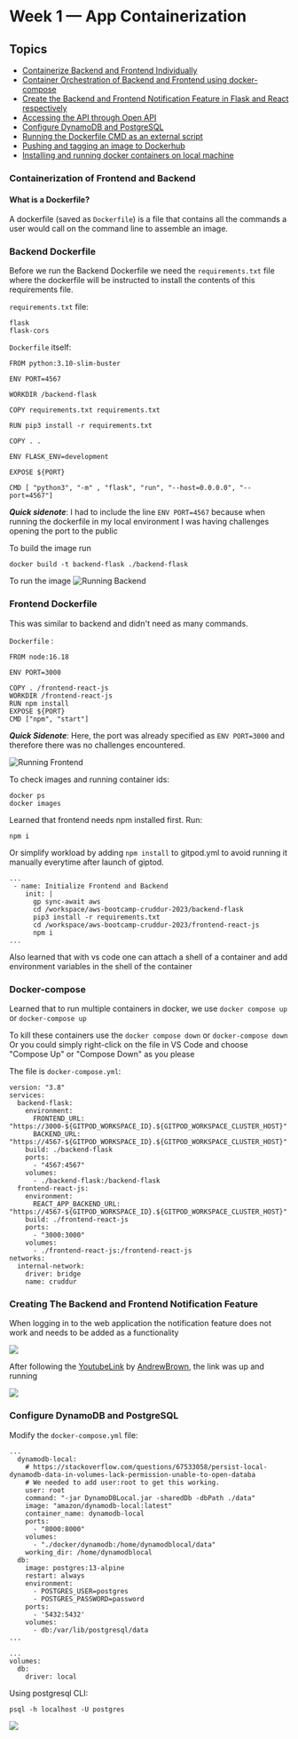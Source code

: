 # Week 1 — App Containerization

## Topics
* [Containerize Backend and Frontend Individually]()
* [Container Orchestration of Backend and Frontend using docker-compose]()
* [Create the Backend and Frontend Notification Feature in Flask and React respectively]()
* [Accessing the API through Open API]()
* [Configure DynamoDB and PostgreSQL]()
* [Running the Dockerfile CMD as an external script]()
* [Pushing and tagging an image to Dockerhub]()
* [Installing and running docker containers on local machine]()

### Containerization of Frontend and Backend

#### What is a Dockerfile?
 A dockerfile (saved as `Dockerfile`) is a file that contains all the commands a user would call on the command line to assemble an image.
 
### Backend Dockerfile
Before we run the Backend Dockerfile we need the `requirements.txt` file where the dockerfile will be instructed to install the contents of this requirements file.

`requirements.txt` file:
```
flask
flask-cors
```

`Dockerfile` itself:
```
FROM python:3.10-slim-buster

ENV PORT=4567

WORKDIR /backend-flask

COPY requirements.txt requirements.txt

RUN pip3 install -r requirements.txt

COPY . .

ENV FLASK_ENV=development

EXPOSE ${PORT}

CMD [ "python3", "-m" , "flask", "run", "--host=0.0.0.0", "--port=4567"]
```

***Quick sidenote***: I had to include the line `ENV PORT=4567` because when running the dockerfile in my local environment I was having challenges opening the port to the public 

To build the image run
```
docker build -t backend-flask ./backend-flask
```

To run the image
![Running Backend](../_docs/assets/AWS%20Bootcamp%20Backend%20URL.png)

### Frontend Dockerfile
This was similar to backend and didn't need as many commands.

`Dockerfile` :
```
FROM node:16.18

ENV PORT=3000

COPY . /frontend-react-js
WORKDIR /frontend-react-js
RUN npm install
EXPOSE ${PORT}
CMD ["npm", "start"]
```

***Quick Sidenote***: Here, the port was already specified as `ENV PORT=3000` and therefore there was no challenges encountered.

![Running Frontend](../_docs/assets/AWSBootcampFrontendURL(gitpod).png)

To check images and running container ids:
```
docker ps
docker images
```

Learned that frontend needs npm installed first. Run:
```
npm i
```
Or simplify workload by adding `npm install` to gitpod.yml to avoid running it manually everytime after launch of giptod.
```
...
 - name: Initialize Frontend and Backend
    init: |
      gp sync-await aws
      cd /workspace/aws-bootcamp-cruddur-2023/backend-flask
      pip3 install -r requirements.txt
      cd /workspace/aws-bootcamp-cruddur-2023/frontend-react-js
      npm i  
...
```
Also learned that with vs code one can attach a shell of a container and add environment variables in the shell of the container

### Docker-compose

Learned that to run multiple containers in docker, we use `docker compose up` or `docker-compose up`

To kill these containers use the `docker compose down` or `docker-compose down`
Or you could simply right-click on the file in VS Code and choose "Compose Up" or "Compose Down" as you please

The file is `docker-compose.yml`:
```
version: "3.8"
services:
  backend-flask:
    environment:
      FRONTEND_URL: "https://3000-${GITPOD_WORKSPACE_ID}.${GITPOD_WORKSPACE_CLUSTER_HOST}"
      BACKEND_URL: "https://4567-${GITPOD_WORKSPACE_ID}.${GITPOD_WORKSPACE_CLUSTER_HOST}"
    build: ./backend-flask
    ports:
      - "4567:4567"
    volumes:
      - ./backend-flask:/backend-flask
  frontend-react-js:
    environment:
      REACT_APP_BACKEND_URL: "https://4567-${GITPOD_WORKSPACE_ID}.${GITPOD_WORKSPACE_CLUSTER_HOST}"
    build: ./frontend-react-js
    ports:
      - "3000:3000"
    volumes:
      - ./frontend-react-js:/frontend-react-js
networks: 
  internal-network:
    driver: bridge
    name: cruddur

```

### Creating The Backend and Frontend Notification Feature

When logging in to the web application the notification feature does not work and needs to be added as a functionality

![](../_docs/assets/AWSLoginPage.png)

After following the [YoutubeLink](https://www.youtube.com/watch?v=k-_o0cCpksk&list=PLBfufR7vyJJ7k25byhRXJldB5AiwgNnWv&index=27) by [AndrewBrown](https://twitter.com/andrewbrown?s=21&t=xmLPQvVKkEScBoXv2ELt9A), the link was up and running

![](../_docs/assets/AWSNotificationsPage.png)

### Configure DynamoDB and PostgreSQL

Modify the `docker-compose.yml` file:

```
...
  dynamodb-local:
    # https://stackoverflow.com/questions/67533058/persist-local-dynamodb-data-in-volumes-lack-permission-unable-to-open-databa
    # We needed to add user:root to get this working.
    user: root
    command: "-jar DynamoDBLocal.jar -sharedDb -dbPath ./data"
    image: "amazon/dynamodb-local:latest"
    container_name: dynamodb-local
    ports:
      - "8000:8000"
    volumes:
      - "./docker/dynamodb:/home/dynamodblocal/data"
    working_dir: /home/dynamodblocal
  db:
    image: postgres:13-alpine
    restart: always
    environment:
      - POSTGRES_USER=postgres
      - POSTGRES_PASSWORD=password
    ports:
      - '5432:5432'
    volumes: 
      - db:/var/lib/postgresql/data
...

...
volumes:
  db:
    driver: local
```

Using postgresql CLI:
```
psql -h localhost -U postgres
```

![](../_docs/assets/PostgreSQL.png)
